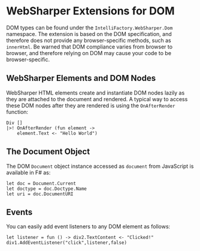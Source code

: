 # WebSharper Extensions for DOM

DOM types can be found under the `IntelliFactory.WebSharper.Dom`
namespace.  The extension is based on the DOM specification, and
therefore does not provide any browser-specific methods, such as
`innerHtml`.  Be warned that DOM compliance varies from browser to
browser, and therefore relying on DOM may cause your code to be
browser-specific.

## WebSharper Elements and DOM Nodes

WebSharper HTML elements create and instantiate DOM nodes lazily as
they are attached to the document and rendered.  A typical way to
access these DOM nodes after they are rendered is using the
`OnAfterRender` function:

    Div []
    |>! OnAfterRender (fun element ->
        element.Text <- "Hello World")

## The Document Object

The DOM `Document` object instance accessed as `document` from
JavaScript is available in F# as:

    let doc = Document.Current
    let doctype = doc.Doctype.Name
    let uri = doc.DocumentURI

## Events

You can easily add event listeners to any DOM element as follows:

    let listener = fun () -> div2.TextContent <- "Clicked!"
    div1.AddEventListener("click",listener,false)
